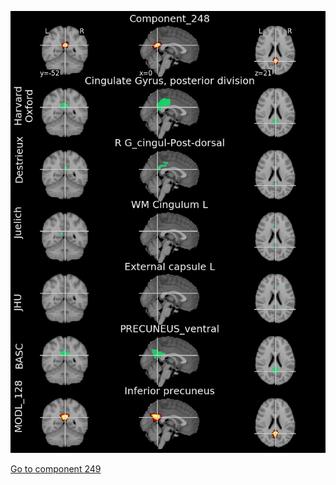 


![248](preliminary/248.jpg "Component 248")

[Go to component 249](https://parietal-inria.github.io/MODL_atlas/512/249 "Component 249")